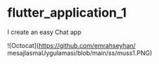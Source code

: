# flutter_application_1

I create an easy Chat app

![Octocat](https://github.com/emrahseyhan/
mesajlasmaUygulamasi/blob/main/ss/muss1.PNG)
